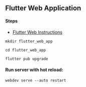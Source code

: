 ## Flutter Web Application

#### Steps

- [Flutter Web Instructions](https://github.com/flutter/flutter_web)

`mkdir flutter_web_app`

`cd flutter_web_app`

`flutter pub upgrade`

#### Run server with hot reload:

`webdev serve --auto restart`